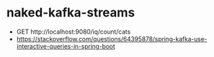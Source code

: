 # naked-kafka-streams

- GET http://localhost:9080/iq/count/cats
- https://stackoverflow.com/questions/64395878/spring-kafka-use-interactive-queries-in-spring-boot
